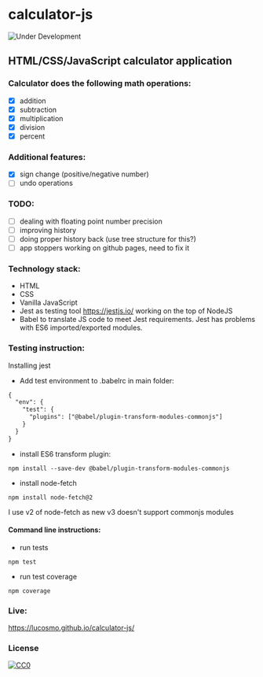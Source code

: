 # calculator-js

![Under Development](https://img.shields.io/badge/under-development-orange.svg)
## HTML/CSS/JavaScript calculator application
### Calculator does the following math operations:
- [x] addition
- [x] subtraction
- [x] multiplication
- [x] division
- [x] percent
### Additional features:
- [x] sign change (positive/negative number)
- [ ] undo operations
### TODO:
- [ ] dealing with floating point number precision
- [ ] improving history
- [ ] doing proper history back (use tree structure for this?)
- [ ] app stoppers working on github pages, need to fix it
### Technology stack:
- HTML
- CSS
- Vanilla JavaScript
- Jest as testing tool https://jestjs.io/ working on the top of NodeJS
- Babel to translate JS code to meet Jest requirements. Jest has problems with ES6 imported/exported modules.
### Testing instruction:
Installing jest
- Add test environment to .babelrc in main folder:
```xml
{
  "env": {
    "test": {
      "plugins": ["@babel/plugin-transform-modules-commonjs"]
    }
  }
}
```
- install ES6 transform plugin:
```
npm install --save-dev @babel/plugin-transform-modules-commonjs
```
- install node-fetch
```
npm install node-fetch@2
```
I use v2 of node-fetch as new v3 doesn't support commonjs modules
#### Command line instructions:
- run tests
```
npm test
```
- run test coverage
```
npm coverage
```

### Live:
https://lucosmo.github.io/calculator-js/


### License
[![CC0](https://i.creativecommons.org/p/zero/1.0/88x31.png)](https://creativecommons.org/publicdomain/zero/1.0/)
